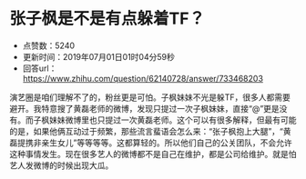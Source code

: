 # 张子枫是不是有点躲着TF？
- 点赞数：5240
- 更新时间：2019年07月01日01时04分59秒
- 回答url：https://www.zhihu.com/question/62140728/answer/733468203
<body>
 <p data-pid="SBCpYbUu">演艺圈是咱们理解不了的，粉丝更是可怕。子枫妹妹不光是躲TF，很多人都需要避开。我特意搜了黄磊老师的微博，发现只提过一次子枫妹妹，直接“@”更是没有。而子枫妹妹微博里也只提过一次黄磊老师。这个可以有很多解释，但最有可能的是，如果他俩互动过于频繁，那些流言蜚语会怎么来：“张子枫抱上大腿”，“黄磊提携非亲生女儿”等等等等。这都算轻的。所以他们自己的公关团队，不会允许这种事情发生。现在很多艺人的微博都不是自己在维护，都是公司给维护。就是怕艺人发微博的时候出现大瓜。</p>
</body>